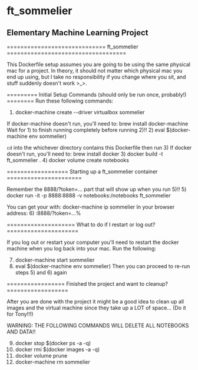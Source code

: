 # ft_sommelier

## Elementary Machine Learning Project

 ============================= ft_sommelier ===================================

 This Dockerfile setup assumes you are going to be using the same physical
 mac for a project. In theory, it should not matter which physical mac you end
 up using, but I take no responsibility if you change where you sit, and stuff
 suddenly doesn't work >_>.

 ========= Initial Setup Commands (should only be run once, probably!) ========
Run these following commands:
 1) docker-machine create --driver virtualbox sommelier

If docker-machine doesn't run, you'll need to: brew install docker-machine
 Wait for 1) to finish running completely before running 2)!!
 2) eval $(docker-machine env sommelier)

`cd` into the whichever directory contains this Dockerfile then run 3)
 If docker doesn't run, you'll need to: brew install docker
 3) docker build -t ft_sommelier .
 4) docker volume create notebooks

 ================== Starting up a ft_sommelier container ======================

 Remember the 8888/?token=... part that will show up when you run 5)!!
 5) docker run -it -p 8888:8888 -v notebooks:/notebooks ft_sommelier

 You can get your <docker-host-ip> with: docker-machine ip sommelier
 In your browser address:
 6) <docker-host-ip>:8888/?token=...%

 ==================== What to do if I restart or log out? =====================

 If you log out or restart your computer you'll need to restart the
 docker machine when you log back into your mac. Run the following:

 7) docker-machine start sommelier
 8) eval $(docker-machine env sommelier)
 Then you can proceed to re-run steps 5) and 6) again

 ================= Finished the project and want to cleanup? ==================

 After you are done with the project it might be a good idea to clean up all
 images and the virtual machine since they take up a LOT of space...
 (Do it for Tony!!!)

 WARNING: THE FOLLOWING COMMANDS WILL DELETE ALL NOTEBOOKS AND DATA!!

 9) docker stop $(docker ps -a -q)
 10) docker rmi $(docker images -a -q)
 11) docker volume prune
 12) docker-machine rm sommelier
